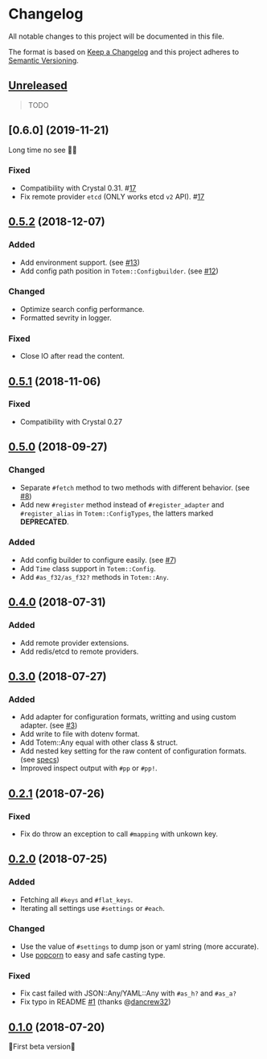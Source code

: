 # Changelog

All notable changes to this project will be documented in this file.

The format is based on [Keep a Changelog](http://keepachangelog.com/en/1.0.0/)
and this project adheres to [Semantic Versioning](http://semver.org/spec/v2.0.0.html).

## [Unreleased]

> TODO

## [0.6.0] (2019-11-21)

Long time no see 🙇‍♂️

### Fixed

- Compatibility with Crystal 0.31. #[17](https://github.com/icyleaf/totem/pull/17)
- Fix remote provider `etcd` (ONLY works etcd `v2` API). #[17](https://github.com/icyleaf/totem/pull/17)

## [0.5.2] (2018-12-07)

### Added

- Add environment support. (see [#13](https://github.com/icyleaf/totem/issues/13))
- Add config path position in `Totem::Configbuilder`. (see [#12](https://github.com/icyleaf/totem/issues/12))

### Changed

- Optimize search config performance.
- Formatted sevrity in logger.

### Fixed

- Close IO after read the content.

## [0.5.1] (2018-11-06)

### Fixed

- Compatibility with Crystal 0.27

## [0.5.0] (2018-09-27)

### Changed

- Separate `#fetch` method to two methods with different behavior. (see [#8](https://github.com/icyleaf/totem/issues/8))
- Add new `#register` method instead of `#register_adapter` and `#register_alias` in `Totem::ConfigTypes`, the latters marked **DEPRECATED**.

### Added

- Add config builder to configure easily. (see [#7](https://github.com/icyleaf/totem/pull/7))
- Add `Time` class support in `Totem::Config`.
- Add `#as_f32/as_f32?` methods in `Totem::Any`.

## [0.4.0] (2018-07-31)

### Added

- Add remote provider extensions.
- Add redis/etcd to remote providers.

## [0.3.0] (2018-07-27)

### Added

- Add adapter for configuration formats, writting and using custom adapter. (see [#3](https://github.com/icyleaf/totem/issues/3))
- Add write to file with dotenv format.
- Add Totem::Any equal with other class & struct.
- Add nested key setting for the raw content of configuration formats. (see [specs](https://github.com/icyleaf/totem/blob/master/spec/totem/config_spec.cr#L609))
- Improved inspect output with `#pp` or `#pp!`.

## [0.2.1] (2018-07-26)

### Fixed

- Fix do throw an exception to call `#mapping` with unkown key.

## [0.2.0] (2018-07-25)

### Added

- Fetching all `#keys` and `#flat_keys`.
- Iterating all settings use `#settings` or `#each`.

### Changed

- Use the value of `#settings` to dump json or yaml string (more accurate).
- Use [popcorn](https://github.com/icyleaf/popcorn) to easy and safe casting type.

### Fixed

- Fix cast failed with JSON::Any/YAML::Any with `#as_h?` and `#as_a?`
- Fix typo in README [#1](https://github.com/icyleaf/totem/pull/1) (thanks @[dancrew32](https://github.com/dancrew32))

## [0.1.0] (2018-07-20)

:star2:First beta version:star2:

[Unreleased]: https://github.com/icyleaf/totem/compare/v0.6.0...HEAD
[0.5.2]: https://github.com/icyleaf/totem/compare/v0.5.0...v0.6.0
[0.5.2]: https://github.com/icyleaf/totem/compare/v0.5.0...v0.5.2
[0.5.1]: https://github.com/icyleaf/totem/compare/v0.5.0...v0.5.1
[0.5.0]: https://github.com/icyleaf/totem/compare/v0.4.0...v0.5.0
[0.4.0]: https://github.com/icyleaf/totem/compare/v0.3.0...v0.4.0
[0.3.0]: https://github.com/icyleaf/totem/compare/v0.2.1...v0.3.0
[0.2.1]: https://github.com/icyleaf/totem/compare/v0.2.0...v0.2.1
[0.2.0]: https://github.com/icyleaf/totem/compare/v0.1.0...v0.2.0
[0.1.0]: https://github.com/icyleaf/totem/compare/03303bead652c98c51a68c39a44908c7ed2f9327...v0.1.0
